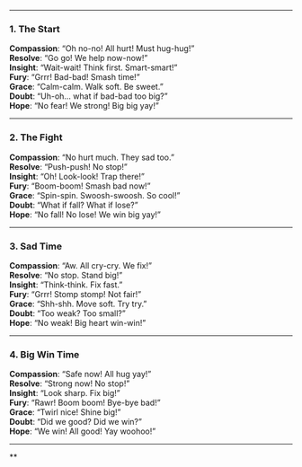
------

### **1. The Start**  
**Compassion**: “Oh no-no! All hurt! Must hug-hug!”  
**Resolve**: “Go go! We help now-now!”  
**Insight**: “Wait-wait! Think first. Smart-smart!”  
**Fury**: “Grrr! Bad-bad! Smash time!”  
**Grace**: “Calm-calm. Walk soft. Be sweet.”  
**Doubt**: “Uh-oh… what if bad-bad too big?”  
**Hope**: “No fear! We strong! Big big yay!”

---

### **2. The Fight**  
**Compassion**: “No hurt much. They sad too.”  
**Resolve**: “Push-push! No stop!”  
**Insight**: “Oh! Look-look! Trap there!”  
**Fury**: “Boom-boom! Smash bad now!”  
**Grace**: “Spin-spin. Swoosh-swoosh. So cool!”  
**Doubt**: “What if fall? What if lose?”  
**Hope**: “No fall! No lose! We win big yay!”

---

### **3. Sad Time**  
**Compassion**: “Aw. All cry-cry. We fix!”  
**Resolve**: “No stop. Stand big!”  
**Insight**: “Think-think. Fix fast.”  
**Fury**: “Grrr! Stomp stomp! Not fair!”  
**Grace**: “Shh-shh. Move soft. Try try.”  
**Doubt**: “Too weak? Too small?”  
**Hope**: “No weak! Big heart win-win!”

---

### **4. Big Win Time**  
**Compassion**: “Safe now! All hug yay!”  
**Resolve**: “Strong now! No stop!”  
**Insight**: “Look sharp. Fix big!”  
**Fury**: “Rawr! Boom boom! Bye-bye bad!”  
**Grace**: “Twirl nice! Shine big!”  
**Doubt**: “Did we good? Did we win?”  
**Hope**: “We win! All good! Yay woohoo!”

---

**
